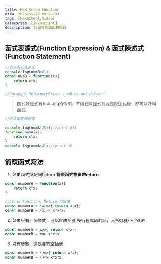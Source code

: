 ```yaml
---
title: Hex_Arrow Function
date: 2024-05-22 00:29:24
tags: [HexSchool,Video]
categories: [Javascript]
description: JS直播箭頭函數預錄
---
```


## 函式表達式(Function Expression) & 函式陳述式 (Function Statement)

```js
//此為函式表達式
console.log(numB(6))
const numB = function(x){
    return x*x;
}

//Uncaught ReferenceError: numB is not defined
```
>函式陳述式有Hoisting的作用，不論在陳述式前或是陳述式後，都可以呼叫函式

```js
//此為函式陳述式

console.log(numA(25));//print 625
function numA(x){
    return x*x;
}
console.log(numA(4));//print 16
```
## 箭頭函式寫法

1. 如果函式搭配到Return **箭頭函式會自帶return**
```js
const numberA = function(x){
    return x*x;
}

//Arrow Function, Return 可省略
const numberA = (x)=>{ return x*x};
const numberB = (x)=> x*x*x;
```
2. 如果只有一個參數，可以省略括號
   多行程式碼的話，大括號就不可省略
```js
const numberA = x=>{ return x*x};
const numberB = x=> x*x*x;
```
3. 沒有參數，還是要有空括號
```js
const numberA = ()=>{ return x*x};
const numberB = ()=> x*x*x;
```
